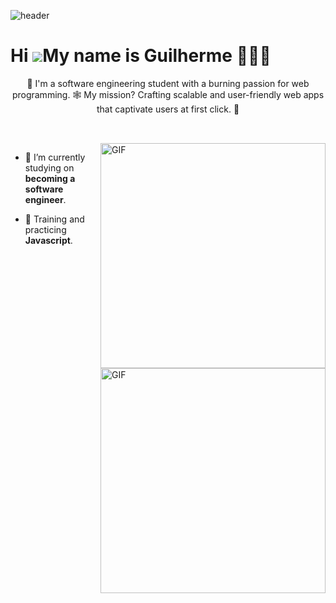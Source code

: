 <!-- Banner -->
![header](https://github.com/guilhermedevl/guilhermedevl/assets/155591158/a4b6de94-5b54-4c7f-85f3-6f6d2a10078f)

Hi ![](https://user-images.githubusercontent.com/18350557/176309783-0785949b-9127-417c-8b55-ab5a4333674e.gif)My name is Guilherme 💜👨‍💻
===============================================================================================================================================

<p align="center">
👋 I'm a software engineering student with a burning passion for web programming. 🕸️ My mission? Crafting scalable and user-friendly web apps that captivate users at first click. 🚀
</p>

##

<br>

<!--- Web illustrations by Storyset ( https://storyset.com/web ) --->
<img align="right" alt="GIF" src="https://user-images.githubusercontent.com/90595158/224520261-cac35362-4a70-4108-85c8-260ac8e0b0bd.svg#gh-dark-mode-only" width="360px"/>
<img align="right" alt="GIF" src="https://user-images.githubusercontent.com/90595158/224520109-e00b8f1e-08c9-4316-9920-ea4e88701a61.svg#gh-light-mode-only" width="360px"/>

- 🔭 I’m currently studying on **becoming a software engineer**.

- 🌱 Training and practicing **Javascript**.
